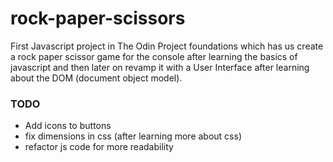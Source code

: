 # rock-paper-scissors
First Javascript project in The Odin Project foundations which has us create a rock paper scissor game for the console after learning the basics of javascript and then later on revamp it with a User Interface after learning about the DOM (document object model).


### TODO
- Add icons to buttons
- fix dimensions in css (after learning more about css)
- refactor js code for more readability 